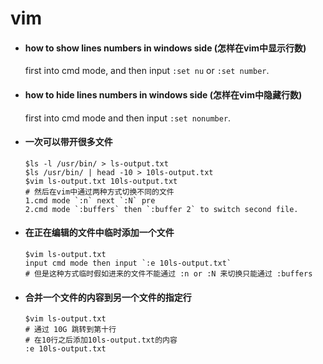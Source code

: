 # vim 

- #### how to show lines numbers in windows side (怎样在vim中显示行数)  
    first into cmd mode, and then input `:set nu` or `:set number`.
- #### how to  hide lines numbers in windows side (怎样在vim中隐藏行数)
    first into cmd mode and then input `:set nonumber`.
- #### 一次可以带开很多文件
    ```
    $ls -l /usr/bin/ > ls-output.txt
    $ls /usr/bin/ | head -10 > 10ls-output.txt
    $vim ls-output.txt 10ls-output.txt
    # 然后在vim中通过两种方式切换不同的文件
    1.cmd mode `:n` next `:N` pre
    2.cmd mode `:buffers` then `:buffer 2` to switch second file.
    ```
- #### 在正在编辑的文件中临时添加一个文件
    ```
    $vim ls-output.txt
    input cmd mode then input `:e 10ls-output.txt`
    # 但是这种方式临时假如进来的文件不能通过 :n or :N 来切换只能通过 :buffers 
    ```
- #### 合并一个文件的内容到另一个文件的指定行
    ```
    $vim ls-output.txt
    # 通过 10G 跳转到第十行
    # 在10行之后添加10ls-output.txt的内容
    :e 10ls-output.txt
    ```
    
